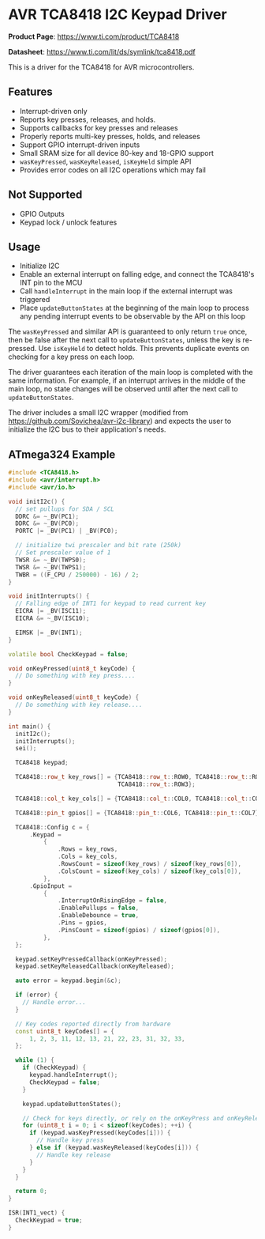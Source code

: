 # AVR TCA8418 I2C Keypad Driver

**Product Page**: https://www.ti.com/product/TCA8418

**Datasheet**: https://www.ti.com/lit/ds/symlink/tca8418.pdf

This is a driver for the TCA8418 for AVR microcontrollers.

## Features

- Interrupt-driven only
- Reports key presses, releases, and holds.
- Supports callbacks for key presses and releases
- Properly reports multi-key presses, holds, and releases
- Support GPIO interrupt-driven inputs
- Small SRAM size for all device 80-key and 18-GPIO support
- `wasKeyPressed`, `wasKeyReleased`, `isKeyHeld` simple API
- Provides error codes on all I2C operations which may fail

## Not Supported

- GPIO Outputs
- Keypad lock / unlock features

## Usage

- Initialize I2C
- Enable an external interrupt on falling edge, and connect the TCA8418's INT pin to the MCU
- Call `handleInterrupt` in the main loop if the external interrupt was triggered
- Place `updateButtonStates` at the beginning of the main loop to process any pending interrupt events to be observable by the API on this loop

The `wasKeyPressed` and similar API is guaranteed to only return `true` once, then be false after the next call to `updateButtonStates`, unless the key is re-pressed. Use `isKeyHeld` to detect holds. This prevents duplicate events on checking for a key press on each loop.

The driver guarantees each iteration of the main loop is completed with the same information. For example, if an interrupt arrives in the middle of the main loop, no state changes will be observed until after the next call to `updateButtonStates`.

The driver includes a small I2C wrapper (modified from https://github.com/Sovichea/avr-i2c-library) and expects the user to initialize the I2C bus to their application's needs.

## ATmega324 Example

```cpp
#include <TCA8418.h>
#include <avr/interrupt.h>
#include <avr/io.h>

void initI2c() {
  // set pullups for SDA / SCL
  DDRC &= ~_BV(PC1);
  DDRC &= ~_BV(PC0);
  PORTC |= _BV(PC1) | _BV(PC0);

  // initialize twi prescaler and bit rate (250k)
  // Set prescaler value of 1
  TWSR &= ~_BV(TWPS0);
  TWSR &= ~_BV(TWPS1);
  TWBR = ((F_CPU / 250000) - 16) / 2;
}

void initInterrupts() {
  // Falling edge of INT1 for keypad to read current key
  EICRA |= _BV(ISC11);
  EICRA &= ~_BV(ISC10);

  EIMSK |= _BV(INT1);
}

volatile bool CheckKeypad = false;

void onKeyPressed(uint8_t keyCode) {
  // Do something with key press....
}

void onKeyReleased(uint8_t keyCode) {
  // Do something with key release....
}

int main() {
  initI2c();
  initInterrupts();
  sei();

  TCA8418 keypad;

  TCA8418::row_t key_rows[] = {TCA8418::row_t::ROW0, TCA8418::row_t::ROW1, TCA8418::row_t::ROW2,
                               TCA8418::row_t::ROW3};

  TCA8418::col_t key_cols[] = {TCA8418::col_t::COL0, TCA8418::col_t::COL1};

  TCA8418::pin_t gpios[] = {TCA8418::pin_t::COL6, TCA8418::pin_t::COL7};

  TCA8418::Config c = {
      .Keypad =
          {
              .Rows = key_rows,
              .Cols = key_cols,
              .RowsCount = sizeof(key_rows) / sizeof(key_rows[0]),
              .ColsCount = sizeof(key_cols) / sizeof(key_cols[0]),
          },
      .GpioInput =
          {
              .InterruptOnRisingEdge = false,
              .EnablePullups = false,
              .EnableDebounce = true,
              .Pins = gpios,
              .PinsCount = sizeof(gpios) / sizeof(gpios[0]),
          },
  };

  keypad.setKeyPressedCallback(onKeyPressed);
  keypad.setKeyReleasedCallback(onKeyReleased);

  auto error = keypad.begin(&c);

  if (error) {
    // Handle error...
  }

  // Key codes reported directly from hardware
  const uint8_t keyCodes[] = {
      1, 2, 3, 11, 12, 13, 21, 22, 23, 31, 32, 33,
  };

  while (1) {
    if (CheckKeypad) {
      keypad.handleInterrupt();
      CheckKeypad = false;
    }

    keypad.updateButtonStates();

    // Check for keys directly, or rely on the onKeyPress and onKeyRelease callbacks.
    for (uint8_t i = 0; i < sizeof(keyCodes); ++i) {
      if (keypad.wasKeyPressed(keyCodes[i])) {
        // Handle key press
      } else if (keypad.wasKeyReleased(keyCodes[i])) {
        // Handle key release
      }
    }
  }

  return 0;
}

ISR(INT1_vect) {
  CheckKeypad = true;
}
```
